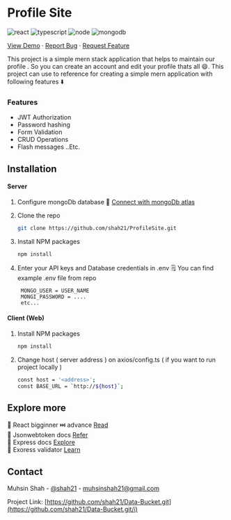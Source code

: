 # Profile Site

![react][react-url]
![typescript][types-url]
![node][npm-image]
![mongodb][mongo-url]

<p>
  <a href="https://profilesite01.herokuapp.com/">View Demo</a>
  ·
  <a href="https://github.com/shah21/ProfileSite/issues">Report Bug</a>
  ·
  <a href="https://github.com/shah21/ProfileSite/issues">Request Feature</a>
</p>

This project is a simple mern stack application that helps to maintain our profile . So you can create an account and edit your profile thats all 😄. This project can use to reference for creating a simple mern application with following features ⬇️

### Features
* JWT Authorization
* Password hashing
* Form Validation
* CRUD Operations 
* Flash messages 
..Etc.

## Installation

<h4> Server </h4>

1. Configure mongoDb database 📖 [Connect with mongoDb atlas][mongo-conn]
2. Clone the repo

   ```sh
   git clone https://github.com/shah21/ProfileSite.git
   ```
3. Install NPM packages

   ```sh
   npm install
   ```
4. Enter your API keys and Database credentials in .env 
   🗒️ You can find example .env file from repo
   
   ```JS
    MONGO_USER = USER_NAME
    MONGI_PASSWORD = ....
    etc...
   ```
<h4> Client (Web) </h4> 

1. Install NPM packages

   ```sh
   npm install
   ```
2. Change host ( server address ) on axios/config.ts ( if you want to run project locally )

   ```sh
   const host = '<address>';
   const BASE_URL = `http://${host}`;
   ```   

## Explore more 
🔖 React bigginner ⏭️ advance [Read](https://www.freecodecamp.org/news/learning-react-roadmap-from-scratch-to-advanced-bff7735531b6/) </br>
🔖 Jsonwebtoken docs [Refer](https://www.npmjs.com/package/jsonwebtoken)</br>
🔖 Express docs [Explore](https://expressjs.com/)</br>
🔖 Exoress validator [Learn](https://express-validator.github.io/docs/)
 
 
<!-- CONTACT -->
## Contact

Muhsin Shah - [@shah21](https://twitter.com/MuhsinS07857838?s=09) - muhsinshah21@gmail.com

Project Link: [https://github.com/shah21/Data-Bucket.git](https://github.com/shah21/Data-Bucket.git/i)



[node-js]: https://img.shields.io/badge/node-javascript-green
[npm-image]: https://img.shields.io/badge/node-v12.18.3-green
[mongo-url]: https://img.shields.io/badge/mongodb-v4.4-brightgreen
[react-url]: https://img.shields.io/badge/reactJs-%20v17.0.1-blue
[types-url]: https://img.shields.io/badge/typescript-4.1.5-%236E97CC
[mongo-conn]: https://www.mongodb.com/blog/post/quick-start-nodejs-mongodb--how-to-get-connected-to-your-database
